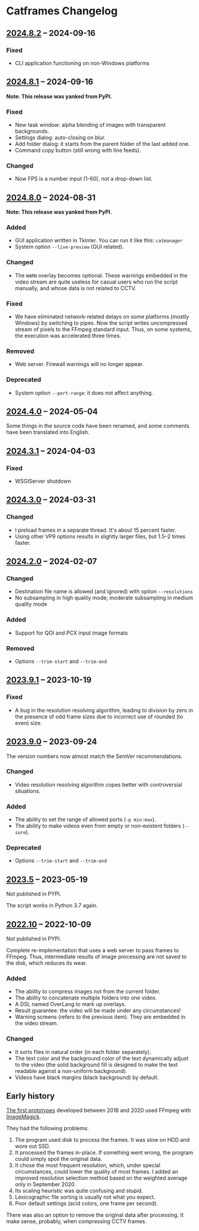 # Catframes Changelog

## [2024.8.2] – 2024-09-16
### Fixed
- CLI application functioning on non-Windows platforms


## [2024.8.1] – 2024-09-16
**Note: This release was yanked from PyPI.**
### Fixed
- New task window: alpha blending of images with transparent backgrounds.
- Settings dialog: auto-closing on blur.
- Add folder dialog: it starts from the parent folder of the last added one.
- Command copy button (still wrong with line feeds).

### Changed
- Now FPS is a number input (1-60), not a drop-down list.


## [2024.8.0] – 2024-08-31
**Note: This release was yanked from PyPI.**
### Added
- GUI application written in Tkinter. You can run it like this: `catmanager`
- System option `--live-preview` (GUI related).

### Changed
- The `WARN` overlay becomes optional. These warnings embedded in the video stream
  are quite useless for casual users who run the script manually, and whose data
  is not related to CCTV.

### Fixed
- We have eliminated network-related delays on some platforms (mostly Windows) by switching
  to pipes. Now the script writes uncompressed stream of pixels to the FFmpeg standard input.
  Thus, on some systems, the execution was accelerated three times.

### Removed
- Web server. Firewall warnings will no longer appear.

### Deprecated
- System option `--port-range`: it does not affect anything.


## [2024.4.0] – 2024-05-04
Some things in the source code have been renamed,
and some comments have been translated into English.


## [2024.3.1] – 2024-04-03
### Fixed
- WSGIServer shutdown


## [2024.3.0] – 2024-03-31
### Changed
- I preload frames in a separate thread. It's about 15 percent faster.
- Using other VP9 options results in slightly larger files, but 1.5–2 times faster.


## [2024.2.0] – 2024-02-07
### Changed
- Destination file name is allowed (and ignored) with option `--resolutions`
- No subsampling in high quality mode; moderate subsampling in medium quality mode

### Added
- Support for QOI and PCX input image formats

### Removed
- Options `--trim-start` and `--trim-end`


## [2023.9.1] – 2023-10-19
### Fixed
- A bug in the resolution resolving algorithm, leading to division by zero in the presence
  of odd frame sizes due to incorrect use of rounded (to even) size.


## [2023.9.0] – 2023-09-24
The version numbers now almost match the SemVer recommendations.

### Changed
- Video resolution resolving algorithm copes better with controversial situations.

### Added
- The ability to set the range of allowed ports (`-p min:max`).
- The ability to make videos even from empty or non-existent folders (`--sure`).

### Deprecated
- Options `--trim-start` and `--trim-end`


## [2023.5] – 2023-05-19
Not published in PYPI.

The script works in Python 3.7 again.


## [2022.10] – 2022-10-09
Not published in PYPI.

Complete re-implementation that uses a web server to pass frames to FFmpeg.
Thus, intermediate results of image processing are not saved to the disk, which reduces its wear.

### Added
- The ability to compress images not from the current folder.
- The ability to concatenate multiple folders into one video.
- A DSL named OverLang to mark up overlays.
- Result guarantee: the video will be made under any circumstances!
- Warning screens (refers to the previous item). They are embedded in the video stream.

### Changed
- It sorts files in natural order (in each folder separately).
- The text color and the background color of the text dynamically adjust to the video
  (the solid background fill is designed to make the text readable against a non-uniform background).
- Videos have black margins (black background) by default.


## Early history
[The first prototypes] developed between 2018 and 2020 used FFmpeg with [ImageMagick].

They had the following problems:

1. The program used disk to process the frames. It was slow on HDD and wore out SSD.
2. It processed the frames in-place. If something went wrong, the program could simply spoil the original data.
3. It chose the most frequent resolution, which, under special circumstances, could lower the quality of most frames.
   I added an improved resolution selection method based on the weighted average only in September 2020.
4. Its scaling heuristic was quite confusing and stupid.
5. Lexicographic file sorting is usually not what you expect.
6. Poor default settings (acid colors, one frame per second).

There was also an option to remove the original data after processing.
It make sense, probably, when compressing CCTV frames.



[ImageMagick]: https://imagemagick.org/
[The first prototypes]: https://github.com/georgy7/catframes/tree/e65eb40a6d98b72a9d6609c057254a7ede3a0959
[2022.10]: https://github.com/georgy7/catframes/tree/b919b07d7e2944aaab79181c4312aba083ffd1d9
[2023.5]: https://github.com/georgy7/catframes/tree/008297abe6e821f0aeda6a327ae8c15220995402
[2023.9.0]: https://github.com/georgy7/catframes/tree/archive/dev_2023_09
[2023.9.1]: https://github.com/georgy7/catframes/tree/v2023.9.1
[2024.2.0]: https://github.com/georgy7/catframes/tree/v2024.2.0
[2024.3.0]: https://github.com/georgy7/catframes/tree/v2024.3.0
[2024.3.1]: https://github.com/georgy7/catframes/tree/v2024.3.1
[2024.4.0]: https://github.com/georgy7/catframes/tree/v2024.4.0
[2024.8.0]: https://github.com/georgy7/catframes/tree/v2024.8.0
[2024.8.1]: https://github.com/georgy7/catframes/tree/v2024.8.1
[2024.8.2]: https://github.com/georgy7/catframes/tree/v2024.8.2
